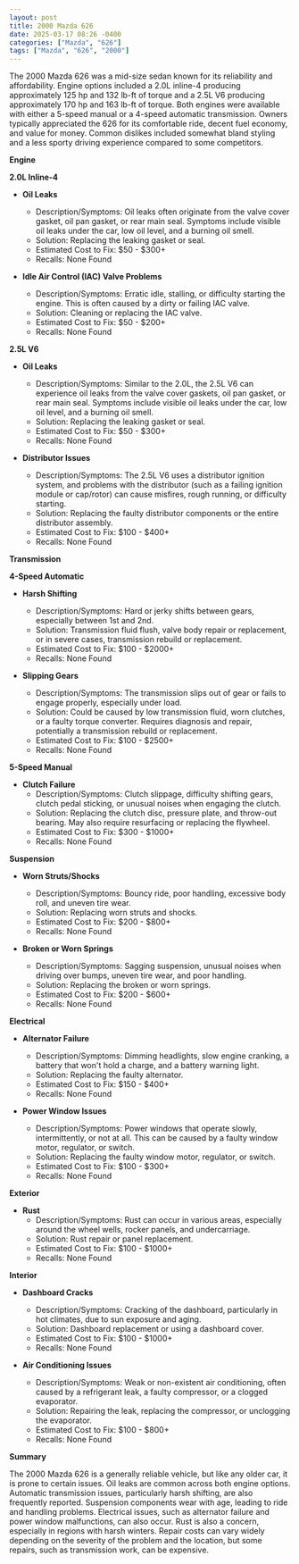 ```yaml
---
layout: post
title: 2000 Mazda 626
date: 2025-03-17 08:26 -0400
categories: ["Mazda", "626"]
tags: ["Mazda", "626", "2000"]
---
```

The 2000 Mazda 626 was a mid-size sedan known for its reliability and affordability. Engine options included a 2.0L inline-4 producing approximately 125 hp and 132 lb-ft of torque and a 2.5L V6 producing approximately 170 hp and 163 lb-ft of torque. Both engines were available with either a 5-speed manual or a 4-speed automatic transmission. Owners typically appreciated the 626 for its comfortable ride, decent fuel economy, and value for money. Common dislikes included somewhat bland styling and a less sporty driving experience compared to some competitors.

**Engine**

**2.0L Inline-4**

*   **Oil Leaks**
    *   Description/Symptoms: Oil leaks often originate from the valve cover gasket, oil pan gasket, or rear main seal. Symptoms include visible oil leaks under the car, low oil level, and a burning oil smell.
    *   Solution: Replacing the leaking gasket or seal.
    *   Estimated Cost to Fix: $50 - $300+
    *   Recalls: None Found

*   **Idle Air Control (IAC) Valve Problems**
    *   Description/Symptoms: Erratic idle, stalling, or difficulty starting the engine. This is often caused by a dirty or failing IAC valve.
    *   Solution: Cleaning or replacing the IAC valve.
    *   Estimated Cost to Fix: $50 - $200+
    *   Recalls: None Found

**2.5L V6**

*   **Oil Leaks**
    *   Description/Symptoms: Similar to the 2.0L, the 2.5L V6 can experience oil leaks from the valve cover gaskets, oil pan gasket, or rear main seal. Symptoms include visible oil leaks under the car, low oil level, and a burning oil smell.
    *   Solution: Replacing the leaking gasket or seal.
    *   Estimated Cost to Fix: $50 - $300+
    *   Recalls: None Found

*   **Distributor Issues**
    *   Description/Symptoms: The 2.5L V6 uses a distributor ignition system, and problems with the distributor (such as a failing ignition module or cap/rotor) can cause misfires, rough running, or difficulty starting.
    *   Solution: Replacing the faulty distributor components or the entire distributor assembly.
    *   Estimated Cost to Fix: $100 - $400+
    *   Recalls: None Found

**Transmission**

**4-Speed Automatic**

*   **Harsh Shifting**
    *   Description/Symptoms: Hard or jerky shifts between gears, especially between 1st and 2nd.
    *   Solution: Transmission fluid flush, valve body repair or replacement, or in severe cases, transmission rebuild or replacement.
    *   Estimated Cost to Fix: $100 - $2000+
    *   Recalls: None Found

*   **Slipping Gears**
    *   Description/Symptoms: The transmission slips out of gear or fails to engage properly, especially under load.
    *   Solution: Could be caused by low transmission fluid, worn clutches, or a faulty torque converter.  Requires diagnosis and repair, potentially a transmission rebuild or replacement.
    *   Estimated Cost to Fix: $100 - $2500+
    *   Recalls: None Found

**5-Speed Manual**

*   **Clutch Failure**
    * Description/Symptoms: Clutch slippage, difficulty shifting gears, clutch pedal sticking, or unusual noises when engaging the clutch.
    * Solution: Replacing the clutch disc, pressure plate, and throw-out bearing. May also require resurfacing or replacing the flywheel.
    * Estimated Cost to Fix: $300 - $1000+
    * Recalls: None Found

**Suspension**

*   **Worn Struts/Shocks**
    *   Description/Symptoms: Bouncy ride, poor handling, excessive body roll, and uneven tire wear.
    *   Solution: Replacing worn struts and shocks.
    *   Estimated Cost to Fix: $200 - $800+
    *   Recalls: None Found

*   **Broken or Worn Springs**
    *   Description/Symptoms: Sagging suspension, unusual noises when driving over bumps, uneven tire wear, and poor handling.
    *   Solution: Replacing the broken or worn springs.
    *   Estimated Cost to Fix: $200 - $600+
    *   Recalls: None Found

**Electrical**

*   **Alternator Failure**
    *   Description/Symptoms: Dimming headlights, slow engine cranking, a battery that won't hold a charge, and a battery warning light.
    *   Solution: Replacing the faulty alternator.
    *   Estimated Cost to Fix: $150 - $400+
    *   Recalls: None Found

*   **Power Window Issues**
    *   Description/Symptoms: Power windows that operate slowly, intermittently, or not at all. This can be caused by a faulty window motor, regulator, or switch.
    *   Solution: Replacing the faulty window motor, regulator, or switch.
    *   Estimated Cost to Fix: $100 - $300+
    *   Recalls: None Found

**Exterior**

*   **Rust**
    *   Description/Symptoms: Rust can occur in various areas, especially around the wheel wells, rocker panels, and undercarriage.
    *   Solution: Rust repair or panel replacement.
    *   Estimated Cost to Fix: $100 - $1000+
    *   Recalls: None Found

**Interior**

*   **Dashboard Cracks**
    *   Description/Symptoms: Cracking of the dashboard, particularly in hot climates, due to sun exposure and aging.
    *   Solution: Dashboard replacement or using a dashboard cover.
    *   Estimated Cost to Fix: $100 - $1000+
    *   Recalls: None Found

*   **Air Conditioning Issues**
    *   Description/Symptoms: Weak or non-existent air conditioning, often caused by a refrigerant leak, a faulty compressor, or a clogged evaporator.
    *   Solution: Repairing the leak, replacing the compressor, or unclogging the evaporator.
    *   Estimated Cost to Fix: $100 - $800+
    *   Recalls: None Found

**Summary**

The 2000 Mazda 626 is a generally reliable vehicle, but like any older car, it is prone to certain issues. Oil leaks are common across both engine options. Automatic transmission issues, particularly harsh shifting, are also frequently reported. Suspension components wear with age, leading to ride and handling problems. Electrical issues, such as alternator failure and power window malfunctions, can also occur. Rust is also a concern, especially in regions with harsh winters. Repair costs can vary widely depending on the severity of the problem and the location, but some repairs, such as transmission work, can be expensive.

